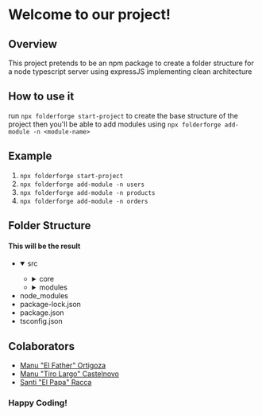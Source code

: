 # Welcome to our project!

## Overview

This project pretends to be an npm package to create a folder structure for a node typescript server using expressJS implementing clean architecture

## How to use it

run `npx folderforge start-project` to create the base structure of the project
then you'll be able to add modules using `npx folderforge add-module -n <module-name>`

## Example

1. `npx folderforge start-project`
2. `npx folderforge add-module -n users`
3. `npx folderforge add-module -n products`
4. `npx folderforge add-module -n orders`

## Folder Structure

#### This will be the result

<ul>
  <li>
      <details open>
          <summary>src</summary>
          <ul>
              <li>
                  <details>
                      <summary>core</summary>
                      <ul>
                          <li>config</li>
                          <li>middlewares</li>
                          <li>modules</li>
                          <li>routing</li>
                          <li>services</li>
                      </ul>
                  </details>
              </li>
              <li>
                  <details>
                      <summary>modules</summary>
                      <ul>
                          <li>
                              <details>
                                  <summary>users</summary>
                                  <ul>
                                      <li>
                                          <details>
                                              <summary>data</summary>
                                              <ul>
                                                  <li>datasource
                                                      <ul>
                                                          <li>pg_data_source.ts</li>
                                                      </ul>
                                                  </li>
                                                  <li>interfaces
                                                      <ul>
                                                          <li>customer_data_source.ts</li>
                                                      </ul>
                                                  </li>
                                                  <li>utils</li>
                                              </ul>
                                          </details>
                                      </li>
                                      <li>
                                          <details>
                                              <summary>domain</summary>
                                              <ul>
                                                  <li>models
                                                      <ul>
                                                          <li>customer_model.ts</li>
                                                      </ul>
                                                  </li>
                                                  <li>repositories
                                                      <ul>
                                                          <li>customer_repositories.ts</li>
                                                          <li>customer_repository_implementation.ts</li>
                                                      </ul>
                                                  </li>
                                              </ul>
                                          </details>
                                      </li>
                                      <li>
                                          <details>
                                              <summary>presentation</summary>
                                              <ul>
                                                  <li>customer_middlewares.ts</li>
                                                  <li>customer_router.ts</li>
                                                  <li>index.ts</li>
                                              </ul>
                                          </details>
                                      </li>
                                  </ul>
                              </details>
                          </li>
                          <li>
                              <p>...</p>
                          </li>
                      </ul>
                  </details>
              </li>
          </ul>
      </details>
  </li>
  <li>
      node_modules
  </li>
  <li>
      package-lock.json
  </li>
  <li>
      package.json
  </li>
  <li>
      tsconfig.json
  </li>
</ul>

## Colaborators

<ul>
  <li><a href="https://github.com/doggbmx/">Manu "El Father" Ortigoza</a></li>
   <li><a href="https://github.com/manucastelnovo/">Manu "Tiro Largo" Castelnovo</a></li>
   <li><a href="https://github.com/santiracca/">Santi "El Papa" Racca</a></li>
</ul>

### Happy Coding!
